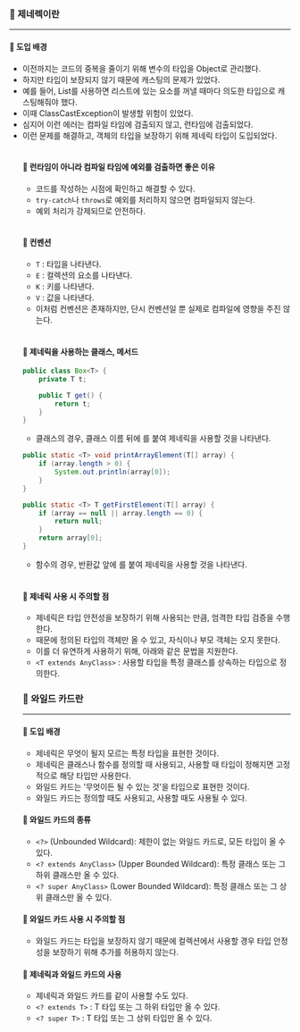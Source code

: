 ### 🔶 제네렉이란
----

#### 🔸 도입 배경

- 이전까지는 코드의 중복을 줄이기 위해 변수의 타입을 Object로 관리했다.
- 하지만 타입이 보장되지 않기 때문에 캐스팅의 문제가 있었다.
- 예를 들어, List<Object>를 사용하면 리스트에 있는 요소를 꺼낼 때마다 의도한 타입으로 캐스팅해줘야 했다.
- 이때 ClassCastException이 발생할 위험이 있었다.
- 심지어 이런 에러는 컴파일 타임에 검출되지 않고, 런타임에 검출되었다.
- 이런 문제를 해결하고, 객체의 타입을 보장하기 위해 제네릭 타입이 도입되었다.

<br>

#### 🔸 런타임이 아니라 컴파일 타임에 예외를 검출하면 좋은 이유

- 코드를 작성하는 시점에 확인하고 해결할 수 있다.
- `try-catch`나 `throws`로 예외를 처리하지 않으면 컴파일되지 않는다.
- 예외 처리가 강제되므로 안전하다.

<br>

#### 🔸 컨벤션

- `T` : 타입을 나타낸다.
- `E` : 컬렉션의 요소를 나타낸다.
- `K` : 키를 나타낸다.
- `V` : 값을 나타낸다.
- 이처럼 컨벤션은 존재하지만, 단시 컨벤션일 뿐 실제로 컴파일에 영향을 주진 않는다.

<br>

#### 🔸 제네릭을 사용하는 클래스, 메서드
```java
public class Box<T> {
    private T t;

    public T get() {
        return t;
    }
}
```
- 클래스의 경우, 클래스 이름 뒤에 <T>를 붙여 제네릭을 사용할 것을 나타낸다.

```java
public static <T> void printArrayElement(T[] array) {
    if (array.length > 0) {
        System.out.println(array[0]);
    }
}
```
```java
public static <T> T getFirstElement(T[] array) {
    if (array == null || array.length == 0) {
        return null;
    }
    return array[0];
}
```
- 함수의 경우, 반환값 앞에 <T>를 붙여 제네릭을 사용할 것을 나타낸다.

<br>

#### 🔸 제네릭 사용 시 주의할 점
- 제네릭은 타입 안전성을 보장하기 위해 사용되는 만큼, 엄격한 타입 검증을 수행한다.
- 때문에 정의된 타입의 객체만 올 수 있고, 자식이나 부모 객체는 오지 못한다.
- 이를 더 유연하게 사용하기 위해, 아래와 같은 문법을 지원한다.
- `<T extends AnyClass>` : 사용할 타입을 특정 클래스를 상속하는 타입으로 정의한다.

### 🔶 와일드 카드란
----

#### 🔸 도입 배경
- 제네릭은 무엇이 될지 모르는 특정 타입을 표현한 것이다.
- 제네릭은 클래스나 함수를 정의할 때 사용되고, 사용할 때 타입이 정해지면 고정적으로 해당 타입만 사용한다.
- 와일드 카드는 '무엇이든 될 수 있는 것'을 타입으로 표현한 것이다.
- 와일드 카드는 정의할 때도 사용되고, 사용할 때도 사용될 수 있다. 

#### 🔸 와일드 카드의 종류
- `<?>` (Unbounded Wildcard): 제한이 없는 와일드 카드로, 모든 타입이 올 수 있다.
- `<? extends AnyClass>` (Upper Bounded Wildcard): 특정 클래스 또는 그 하위 클래스만 올 수 있다.
- `<? super AnyClass>` (Lower Bounded Wildcard): 특정 클래스 또는 그 상위 클래스만 올 수 있다.

#### 🔸 와일드 카드 사용 시 주의할 점
- 와일드 카드는 타입을 보장하지 않기 때문에 컬렉션에서 사용할 경우 타입 안정성을 보장하기 위해 추가를 허용하지 않는다.

#### 🔸 제네릭과 와일드 카드의 사용
- 제네릭과 와일드 카드를 같이 사용할 수도 있다.
- `<? extends T>` : T 타입 또는 그 하위 타입만 올 수 있다.
- `<? super T>` :  T 타입 또는 그 상위 타입만 올 수 있다.
